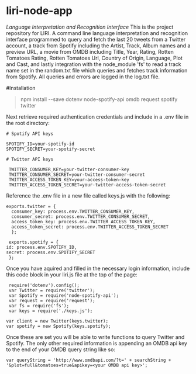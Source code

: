 # liri-node-app
_Language Interpretation and Recognition Interface_
This is the project repository for LIRI.  A command line language interpretation and recognition interface programmed to query and fetch the last 20 tweets from a Twitter account, a track from Spotify including the Artist, Track, Album names and a preview URL, a movie from OMDB including Title, Year, Rating, Rotten Tomatoes Rating, Rotten Tomatoes Url, Country of Origin, Language, Plot and Cast, and lastly integration with the node_module 'fs' to read a track name set in the random.txt file which queries and fetches track information from Spotify.  All queries and errors are logged in the log.txt file.  

#Installation
>npm install --save dotenv node-spotify-api omdb request spotify twitter

Next retrieve required authentication credentials and include in a .env file in the root directory:

	# Spotify API keys

	SPOTIFY_ID=your-spotify-id
	SPOTIFY_SECRET=your-spotify-secret

	# Twitter API keys

 	 TWITTER_CONSUMER_KEY=your-twitter-consumer-key
	 TWITTER_CONSUMER_SECRET=your-twitter-consumer-secret
	 TWITTER_ACCESS_TOKEN_KEY=your-access-token-key
	 TWITTER_ACCESS_TOKEN_SECRET=your-twitter-access-token-secret

Reference the .env file in a new file called keys.js with the following:

  	exports.twitter = {
  	  consumer_key: process.env.TWITTER_CONSUMER_KEY,
 	  consumer_secret: process.env.TWITTER_CONSUMER_SECRET,
	  access_token_key: process.env.TWITTER_ACCESS_TOKEN_KEY,
	  access_token_secret: process.env.TWITTER_ACCESS_TOKEN_SECRET
	  };

 	 exports.spotify = {
    id: process.env.SPOTIFY_ID,
    secret: process.env.SPOTIFY_SECRET
 	 };

Once you have aquired and filled in the necessary login information, include this code block in your liri.js file at the top of the page:

 	 require('dotenv').config();
	 var Twitter = require('twitter');
	 var Spotify = require('node-spotify-api');
 	 var request = require('request');
 	 var fs = require('fs');
 	 var keys = require('./keys.js');

	var client = new Twitter(keys.twitter);
	var spotify = new Spotify(keys.spotify);
  
Once these are set you will be able to write functions to query Twitter and Spotify.  The only other required information is appending an OMDB api key to the end of your OMDB query string like so:

	var queryString = 'http://www.omdbapi.com/?t=' + searchString + '&plot=full&tomatoes=true&apikey=<your OMDB api key>';


